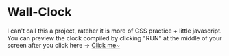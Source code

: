 # Wall-Clock

  I can't call this a project, rateher it is more of CSS practice + little javascript.
<br>
 You can preview the clock compiled by clicking "RUN" at the middle of your screen after you click here -> <a href="https://jsonformatter.org/html-viewer/562c68" > Click me~<a/> 
